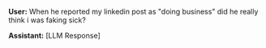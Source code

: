 **User:**
When he reported my linkedin post as "doing business" did he really think i was faking sick? 

**Assistant:**
[LLM Response]

